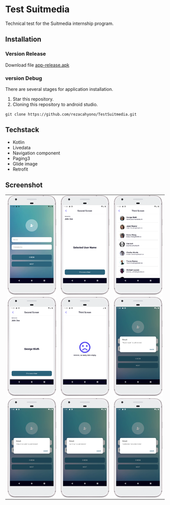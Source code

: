 # Test Suitmedia

Technical test for the Suitmedia internship program.

## Installation
### Version Release
  Download file [app-release.apk](https://github.com/rezacahyono/TestSuitmedia/releases/download/v1.0/app-release.apk)
### version Debug
  There are several stages for application installation.
  1. Star this repository.
  2. Cloning this repository to android studio.
  ```git
  git clone https://github.com/rezacahyono/TestSuitmedia.git
  ```

## Techstack
  + Kotlin
  + Livedata
  + Navigation component
  + Paging3
  + Glide image
  + Retrofit

## Screenshot
  |                |                |                |
  |----------------|----------------|----------------|
  |![take1](screenshot/1.png)|![take2](screenshot/2.png)|![take3](screenshot/3.png)|
  |![take4](screenshot/4.png)|![take5](screenshot/5.png)|![take6](screenshot/6.png)|
  |![take7](screenshot/7.png)|![take8](screenshot/8.png)|![take9](screenshot/9.png)|
